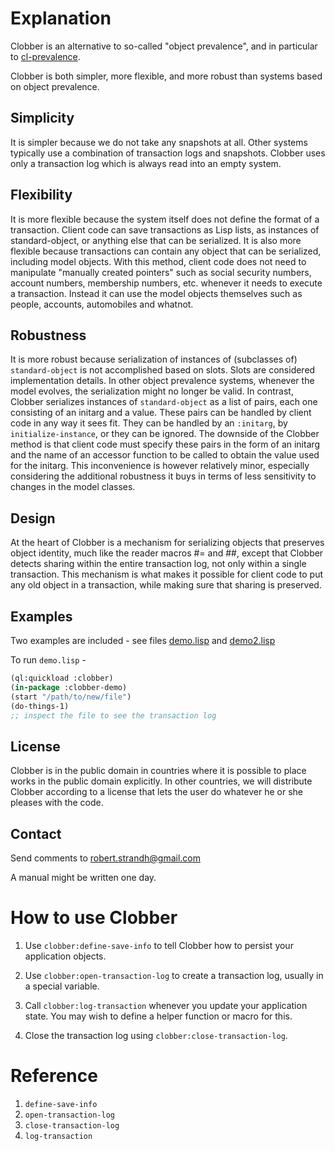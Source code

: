 # Explanation
Clobber is an alternative to so-called "object prevalence", and in
particular to [cl-prevalence](https://cl-prevalence.common-lisp.dev/).

Clobber is both simpler, more flexible, and more robust than systems
based on object prevalence.

## Simplicity
It is simpler because we do not take any snapshots at all.  Other
systems typically use a combination of transaction logs and snapshots.
Clobber uses only a transaction log which is always read into an empty
system.

## Flexibility
It is more flexible because the system itself does not define the
format of a transaction.  Client code can save transactions as Lisp
lists, as instances of standard-object, or anything else that can be
serialized.  It is also more flexible because transactions can contain
any object that can be serialized, including model objects.  With this
method, client code does not need to manipulate "manually created
pointers" such as social security numbers, account numbers, membership
numbers, etc. whenever it needs to execute a transaction.  Instead it
can use the model objects themselves such as people, accounts,
automobiles and whatnot.

## Robustness
It is more robust because serialization of instances of (subclasses
of) `standard-object` is not accomplished based on slots.  Slots are
considered implementation details.  In other object prevalence systems, whenever
the model evolves, the serialization might no longer be valid.  In
contrast, Clobber serializes instances of `standard-object` as a list of
pairs, each one consisting of an initarg and a value.  These pairs can
be handled by client code in any way it sees fit.  They can be handled
by an `:initarg`, by `initialize-instance`, or they can be ignored.  The
downside of the Clobber method is that client code must specify these
pairs in the form of an initarg and the name of an accessor function
to be called to obtain the value used for the initarg.  This
inconvenience is however relatively minor, especially considering the
additional robustness it buys in terms of less sensitivity to changes
in the model classes. 

## Design
At the heart of Clobber is a mechanism for serializing objects that
preserves object identity, much like the reader macros #= and ##,
except that Clobber detects sharing within the entire transaction log,
not only within a single transaction.  This mechanism is what makes it
possible for client code to put any old object in a transaction, while
making sure that sharing is preserved.

## Examples
Two examples are included - see files [demo.lisp](demo.lisp) and [demo2.lisp](demo2.lisp)

To run `demo.lisp` -

```lisp
(ql:quickload :clobber)
(in-package :clobber-demo)
(start "/path/to/new/file")
(do-things-1)
;; inspect the file to see the transaction log
```

## License
Clobber is in the public domain in countries where it is possible to
place works in the public domain explicitly.  In other countries, we
will distribute Clobber according to a license that lets the user do
whatever he or she pleases with the code. 

## Contact
Send comments to robert.strandh@gmail.com

A manual might be written one day.

# How to use Clobber
1. Use `clobber:define-save-info` to tell Clobber how to persist your application objects.

2. Use `clobber:open-transaction-log` to create a transaction log, usually in a special variable.

3. Call `clobber:log-transaction` whenever you update your application state. You may wish to define a helper function or macro for this.

4. Close the transaction log using `clobber:close-transaction-log`.

# Reference
1. `define-save-info`
2. `open-transaction-log`
3. `close-transaction-log`
4. `log-transaction`
